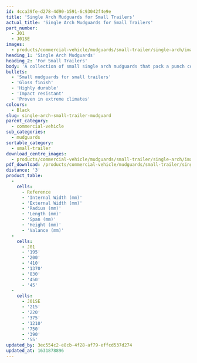```yaml
---
id: 4cca39fe-d278-4d90-b591-6c93042f4e9e
title: 'Single Arch Mudguards for Small Trailers'
actual_title: 'Single Arch Mudguards for Small Trailers'
part_number:
  - J01
  - J01SE
images:
  - products/commercial-vehicle/mudguards/small-trailer/single-arch/images-lr/Product_Image_776x776_(518x518_focus_area)-J01SE_01.jpg
heading_1: 'Single Arch Mudguards'
heading_2: 'For Small Trailers'
body: 'A collection of small single arch mudguards that pack a punch complete with a gloss finish. Ideal for small utility traiilers.'
bullets:
  - 'Small mudguards for small trailers'
  - 'Gloss finish'
  - 'Highly durable'
  - 'Impact resistant'
  - 'Proven in extreme climates'
colours:
  - Black
slug: single-arch-small-trailer-mudguard
parent_category:
  - commercial-vehicle
sub_categories:
  - mudguards
sortable_category:
  - small-trailer
download_centre_images:
  - products/commercial-vehicle/mudguards/small-trailer/single-arch/images-hr/J01SE_01.jpg
pdf_download: /products/commercial-vehicle/mudguards/small-trailer/single-arch/images-hr/J01SE_01.jpg
distance: '3'
product_table:
  -
    cells:
      - Reference
      - 'Internal Width (mm)'
      - 'External Width (mm)'
      - 'Radius (mm)'
      - 'Length (mm)'
      - 'Span (mm)'
      - 'Height (mm)'
      - 'Valance (mm)'
  -
    cells:
      - J01
      - '195'
      - '200'
      - '410'
      - '1370'
      - '830'
      - '450'
      - '45'
  -
    cells:
      - J01SE
      - '215'
      - '220'
      - '375'
      - '1210'
      - '750'
      - '390'
      - '55'
updated_by: 3ec554c2-e8cb-4f28-af79-effcd537d274
updated_at: 1631878896
---
```

